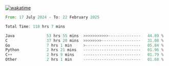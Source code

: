 [![wakatime](https://wakatime.com/badge/user/5970ac98-85fb-4bfd-a7d8-142e7d5bd274.svg)](https://wakatime.com/@5970ac98-85fb-4bfd-a7d8-142e7d5bd274)

<!--START_SECTION:waka-->

```rust
From: 17 July 2024 - To: 22 February 2025

Total Time: 118 hrs 7 mins

Java              53 hrs 55 mins  >>>>>>>>>>>--------------   44.89 %
C                 37 hrs 20 mins  >>>>>>>>-----------------   31.08 %
Go                7 hrs 1 min     >------------------------   05.84 %
Python            2 hrs 21 mins   -------------------------   01.96 %
C++               2 hrs 9 mins    -------------------------   01.79 %
Other             2 hrs 1 min     -------------------------   01.68 %
```

<!--END_SECTION:waka-->
